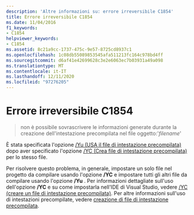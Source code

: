 ```yaml
---
description: 'Altre informazioni su: errore irreversibile C1854'
title: Errore irreversibile C1854
ms.date: 11/04/2016
f1_keywords:
- C1854
helpviewer_keywords:
- C1854
ms.assetid: 8c21a9cc-1737-475c-9e57-8725cd8937c1
ms.openlocfilehash: 1c08db55089853545afa511213fc164c978bd4ff
ms.sourcegitcommit: d6af41e42699628c3e2e6063ec7b03931a49a098
ms.translationtype: MT
ms.contentlocale: it-IT
ms.lasthandoff: 12/11/2020
ms.locfileid: "97276205"
---
```

# <a name="fatal-error-c1854"></a>Errore irreversibile C1854

> non è possibile sovrascrivere le informazioni generate durante la creazione dell'intestazione precompilata nel file oggetto:'*filename*'

È stata specificata l'opzione [/Yu (USA il file di intestazione precompilata)](../../build/reference/yu-use-precompiled-header-file.md) dopo aver specificato l'opzione [/YC (Crea file di intestazione precompilata)](../../build/reference/yc-create-precompiled-header-file.md) per lo stesso file.

Per risolvere questo problema, in generale, impostare un solo file nel progetto da compilare usando l'opzione **/YC** e impostare tutti gli altri file da compilare usando l'opzione **/Yu** . Per informazioni dettagliate sull'uso dell'opzione **/YC** e su come impostarla nell'IDE di Visual Studio, vedere [/YC (creare un file di intestazione precompilata)](../../build/reference/yc-create-precompiled-header-file.md). Per altre informazioni sull'uso di intestazioni precompilate, vedere [creazione di file di intestazione precompilata](../../build/creating-precompiled-header-files.md).
